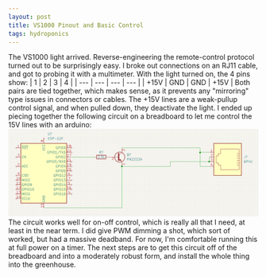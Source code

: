 ```yaml
---
layout: post
title: VS1000 Pinout and Basic Control
tags: hydroponics
---
```


The VS1000 light arrived.  Reverse-engineering the remote-control protocol turned out to be surprisingly easy.  I broke out connections on an RJ11 cable, and got to probing it with a multimeter.  With the light turned on, the 4 pins show:
| 1 | 2 | 3 | 4 |
| --- | --- | --- | --- |
| +15V | GND | GND | +15V |
Both pairs are tied together, which makes sense, as it prevents any "mirroring" type issues in connectors or cables.  The +15V lines are a weak-pullup control signal, and when pulled down, they deactivate the light.  I ended up piecing together the following circuit on a breadboard to let me control the 15V lines with an arduino:
![Circuit](images/2023-06-26-Schematic.png)
The circuit works well for on-off control, which is really all that I need, at least in the near term.  I did give PWM dimming a shot, which sort of worked, but had a massive deadband.  For now, I'm comfortable running this at full power on a timer.  The next steps are to get this circuit off of the breadboard and into a moderately robust form, and install the whole thing into the greenhouse.
